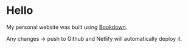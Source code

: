 # Hello

My personal website was built using [Bookdown](https://bookdown.org/yihui/blogdown/).

Any changes -> push to Github and Netlify will automatically deploy it.
